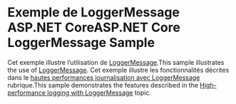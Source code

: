 # <a name="aspnet-core-loggermessage-sample"></a><span data-ttu-id="c3df8-101">Exemple de LoggerMessage ASP.NET Core</span><span class="sxs-lookup"><span data-stu-id="c3df8-101">ASP.NET Core LoggerMessage Sample</span></span>

<span data-ttu-id="c3df8-102">Cet exemple illustre l’utilisation de [LoggerMessage](https://docs.microsoft.com/dotnet/api/microsoft.extensions.logging.loggermessage).</span><span class="sxs-lookup"><span data-stu-id="c3df8-102">This sample illustrates the use of [LoggerMessage](https://docs.microsoft.com/dotnet/api/microsoft.extensions.logging.loggermessage).</span></span> <span data-ttu-id="c3df8-103">Cet exemple illustre les fonctionnalités décrites dans le [hautes performances journalisation avec LoggerMessage](https://docs.microsoft.com/aspnet/core/fundamentals/logging/loggermessage) rubrique.</span><span class="sxs-lookup"><span data-stu-id="c3df8-103">This sample demonstrates the features described in the [High-performance logging with LoggerMessage](https://docs.microsoft.com/aspnet/core/fundamentals/logging/loggermessage) topic.</span></span>
